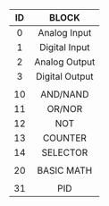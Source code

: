 | ID  |     BLOCK      |
| :-: | :------------: |
|  0  |  Analog Input  |
|  1  | Digital Input  |
|  2  | Analog Output  |
|  3  | Digital Output |
|     |                |
| 10  |    AND/NAND    |
| 11  |     OR/NOR     |
| 12  |      NOT       |
| 13  |    COUNTER     |
| 14  |    SELECTOR    |
|     |                |
| 20  |   BASIC MATH   |
|     |                |
| 31  |      PID       |
